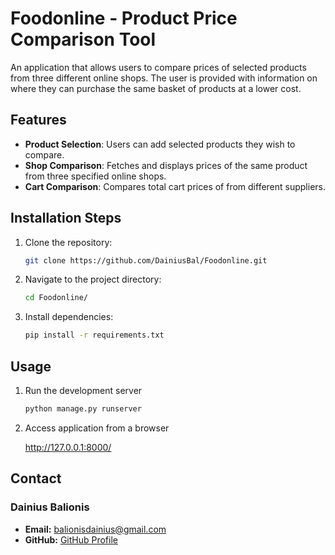 # Foodonline - Product Price Comparison Tool

An application that allows users to compare prices of selected products from three different online shops.
The user is provided with information on where they can purchase the same basket of products at a lower cost.

## Features

- **Product Selection**: Users can add selected products they wish to compare.
- **Shop Comparison**: Fetches and displays prices of the same product from three specified online shops.
- **Cart Comparison**: Compares total cart prices of from different suppliers.


## Installation Steps
1. Clone the repository:
   ```bash
   git clone https://github.com/DainiusBal/Foodonline.git
   
2. Navigate to the project directory:
   ```bash
   cd Foodonline/
   
3. Install dependencies:
   ```bash
   pip install -r requirements.txt

## Usage

1. Run the development server
   ```bash
   python manage.py runserver

2. Access application from a browser

   http://127.0.0.1:8000/


## Contact

### Dainius Balionis
- **Email:** balionisdainius@gmail.com
- **GitHub:** [GitHub Profile](https://github.com/DainiusBal/Foodonline)

